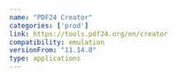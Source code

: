 ```yaml
---
name: "PDF24 Creator"
categories: ['prod']
link: https://tools.pdf24.org/en/creator
compatibility: emulation
versionFrom: "11.14.0"
type: applications
---
```


